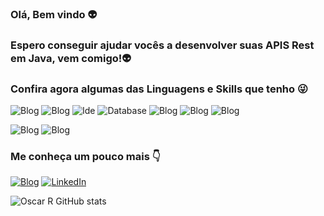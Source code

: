 ### Olá, Bem vindo  👽
### Espero conseguir ajudar vocês a desenvolver suas APIS Rest em Java, vem comigo!👽
### Confira agora algumas das Linguagens e Skills que tenho 😜
![Blog](https://img.shields.io/badge/Java-ED8B00?style=for-the-badge&logo=openjdk&logoColor=white) ![Blog](https://img.shields.io/badge/MySQL-00000F?style=for-the-badge&logo=mysql&logoColor=white)  ![Ide](https://img.shields.io/badge/Eclipse-2C2255?style=for-the-badge&logo=eclipse&logoColor=white)  ![Database](https://img.shields.io/badge/MongoDB-4EA94B?style=for-the-badge&logo=mongodb&logoColor=white)   ![Blog](https://img.shields.io/badge/PostgreSQL-316192?style=for-the-badge&logo=postgresql&logoColor=white)    ![Blog](https://img.shields.io/badge/sublime_text-%23575757.svg?&style=for-the-badge&logo=sublime-text&logoColor=important)   ![Blog](https://img.shields.io/badge/Notepad++-90E59A.svg?style=for-the-badge&logo=notepad%2B%2B&logoColor=black)

 ![Blog](https://img.shields.io/badge/Spring_Security-6DB33F?style=for-the-badge&logo=Spring-Security&logoColor=white)    ![Blog](https://img.shields.io/badge/Jira-0052CC?style=for-the-badge&logo=Jira&logoColor=white)

### Me conheça um pouco mais 👇
[![Blog](https://img.shields.io/badge/Blogger-FF5722?style=for-the-badge&logo=blogger&logoColor=white)](https://mr-tech73.webnode.page)
[![LinkedIn](https://img.shields.io/badge/LinkedIn-0077B5?style=for-the-badge&logo=linkedin&logoColor=white)](https://www.linkedin.com/in/oscar-ribeiro-a4710b251/)  


![Oscar R GitHub stats](https://github-readme-stats.vercel.app/api?username=Oscar-devjava&show_icons=true&theme=radical)
